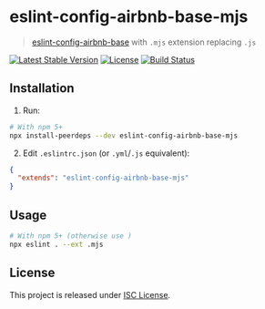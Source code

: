 eslint-config-airbnb-base-mjs
=============================

> [eslint-config-airbnb-base](https://www.npmjs.com/package/eslint-config-airbnb-base)
> with `.mjs` extension replacing `.js`

[![Latest Stable Version](https://img.shields.io/npm/v/eslint-config-airbnb-base-mjs.svg)](https://www.npmjs.com/package/eslint-config-airbnb-base-mjs)
[![License](https://img.shields.io/npm/l/eslint-config-airbnb-base-mjs.svg)](LICENSE.md)
[![Build Status](https://img.shields.io/travis/amercier/eslint-config-airbnb-base-mjs/master.svg)](https://travis-ci.org/amercier/eslint-config-airbnb-base-mjs)


Installation
------------

1. Run:
```sh
# With npm 5+
npx install-peerdeps --dev eslint-config-airbnb-base-mjs
```
2. Edit `.eslintrc.json` (or `.yml`/`.js` equivalent):
```json
{
  "extends": "eslint-config-airbnb-base-mjs"
}
```

Usage
-----

```sh
# With npm 5+ (otherwise use )
npx eslint . --ext .mjs
```

License
-------

This project is released under [ISC License](LICENSE.md).
